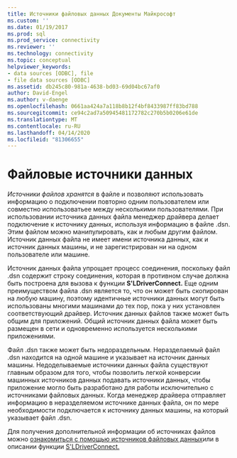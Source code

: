 ```yaml
---
title: Источники файловых данных Документы Майкрософт
ms.custom: ''
ms.date: 01/19/2017
ms.prod: sql
ms.prod_service: connectivity
ms.reviewer: ''
ms.technology: connectivity
ms.topic: conceptual
helpviewer_keywords:
- data sources [ODBC], file
- file data sources [ODBC]
ms.assetid: db245c80-981a-4638-bd03-69d04bc67af0
author: David-Engel
ms.author: v-daenge
ms.openlocfilehash: 0661aa424a7a118b8b12f4bf8433987ff83bd788
ms.sourcegitcommit: ce94c2ad7a50945481172782c270b5b0206e61de
ms.translationtype: MT
ms.contentlocale: ru-RU
ms.lasthandoff: 04/14/2020
ms.locfileid: "81306655"
---
```

# <a name="file-data-sources"></a>Файловые источники данных
*Источники файлов хранятся* в файле и позволяют использовать информацию о подключении повторно одним пользователем или совместно использоватьее между несколькими пользователями. При использовании источника данных файла менеджер драйвера делает подключение к источнику данных, используя информацию в файле .dsn. Этим файлом можно манипулировать, как и любым другим файлом. Источник данных файла не имеет имени источника данных, как и источник данных машины, и не зарегистрирован ни на одном пользователе или машине.  
  
 Источник данных файла упрощает процесс соединения, поскольку файл .dsn содержит строку соединения, которая в противном случае должна быть построена для вызова к функции **S'LDriverConnect.** Еще одним преимуществом файла .dsn является то, что он может быть скопирован на любую машину, поэтому идентичные источники данных могут быть использованы многими машинами до тех пор, пока у них установлен соответствующий драйвер. Источник данных файлов также может быть общим для приложений. Общий источник данных файла может быть размещен в сети и одновременно используется несколькими приложениями.  
  
 Файл .dsn также может быть недораздельным. Неразделаемый файл .dsn находится на одной машине и указывает на источник данных машины. Недоделываемые источники данных файла существуют главным образом для того, чтобы позволить легкой конверсии машинных источников данных подавать источники данных, чтобы приложение могло быть разработано для работы исключительно с источниками файловых данных. Когда менеджер драйвера отправляет информацию в неразделяемом источнике данных файла, он по мере необходимости подключается к источнику данных машины, на который указывает файл .dsn.  
  
 Для получения дополнительной информации об источниках файлов можно [ознакомиться с помощью источников файловых данных](../../odbc/reference/develop-app/connecting-using-file-data-sources.md)или в описании функции [S'LDriverConnect.](../../odbc/reference/syntax/sqldriverconnect-function.md)
